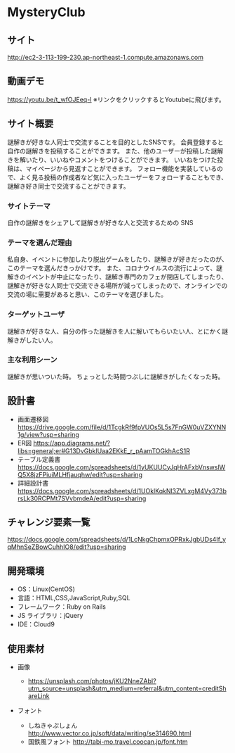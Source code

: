 # MysteryClub

## サイト
http://ec2-3-113-199-230.ap-northeast-1.compute.amazonaws.com

## 動画デモ
https://youtu.be/t_wfOJEeq-I
※リンクをクリックするとYoutubeに飛びます。

## サイト概要

謎解きが好きな人同士で交流することを目的としたSNSです。
会員登録すると自作の謎解きを投稿することができます。
また、他のユーザーが投稿した謎解きを解いたり、いいねやコメントをつけることができます。
いいねをつけた投稿は、マイページから見返すことができます。
フォロー機能を実装しているので、よく見る投稿の作成者など気に入ったユーザーをフォローすることもでき、謎解き好き同士で交流することができます。

### サイトテーマ

自作の謎解きをシェアして謎解きが好きな人と交流するための SNS

### テーマを選んだ理由

私自身、イベントに参加したり脱出ゲームをしたり、謎解きが好きだったのが、このテーマを選んだきっかけです。
また、コロナウイルスの流行によって、謎解きのイベントが中止になったり、謎解き専門のカフェが閉店してしまったり、謎解きが好きな人同士で交流できる場所が減ってしまったので、オンラインでの交流の場に需要があると思い、このテーマを選びました。

### ターゲットユーザ

謎解きが好きな人、自分の作った謎解きを人に解いてもらいたい人、とにかく謎解きがしたい人。

### 主な利用シーン

謎解きが思いついた時。
ちょっとした時間つぶしに謎解きがしたくなった時。

## 設計書
- 画面遷移図
  https://drive.google.com/file/d/1TcgkRf9fpVUOs5L5s7FnGW0uVZXYNN1g/view?usp=sharing
- ER図
  https://app.diagrams.net/?libs=general;er#G13DvGbklUaa2EKkE_r_pAamTOGkhAcS1R
- テーブル定義書
  https://docs.google.com/spreadsheets/d/1yUKUUCyJqHrAFxbVnswslWQ5X8jzFPiuiMLHfjauqhw/edit?usp=sharing
- 詳細設計書
  https://docs.google.com/spreadsheets/d/1UOklKqkNl3ZVLxgM4Vy373brsLk30RCPMt7SVvbmdeA/edit?usp=sharing

## チャレンジ要素一覧

https://docs.google.com/spreadsheets/d/1LcNkgChpmxOPRxkJgbUDs4If_yqMhnSeZBowCuhhIO8/edit?usp=sharing

## 開発環境

- OS：Linux(CentOS)
- 言語：HTML,CSS,JavaScript,Ruby,SQL
- フレームワーク：Ruby on Rails
- JS ライブラリ：jQuery
- IDE：Cloud9

## 使用素材
- 画像
  - https://unsplash.com/photos/jKU2NneZAbI?utm_source=unsplash&utm_medium=referral&utm_content=creditShareLink
  
- フォント
  - しねきゃぷしょん
    http://www.vector.co.jp/soft/data/writing/se314690.html
  - 国鉄風フォント
    http://tabi-mo.travel.coocan.jp/font.htm

